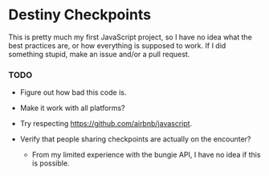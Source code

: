 # Destiny Checkpoints

This is pretty much my first JavaScript project, so I have no idea what the best practices are, or how everything is supposed to work. If I did something stupid, make an issue and/or a pull request.

### TODO

* Figure out how bad this code is.

* Make it work with all platforms?

* Try respecting https://github.com/airbnb/javascript.

* Verify that people sharing checkpoints are actually on the encounter?
    * From my limited experience with the bungie API, I have no idea if this is possible.


